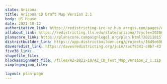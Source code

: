```yaml
---
state: Arizona
title: Arizona CD Draft Map Version 2.1
body: US House
date: 2021-10-12
authoritative_link: https://redistricting-irc-az.hub.arcgis.com/pages/draft-maps
allabout_link: https://redistricting.lls.edu/state/arizona/?cycle=2020&level=Congress&startdate=
planscore_link: https://planscore.campaignlegal.org/plan.html?20211015T043428.514236170Z
districtbuilder_link: https://app.districtbuilder.org/projects/16d9e698-2eab-4887-8ee8-1cd4eed7692c
davesredist_link: https://davesredistricting.org/join/7ac79341-c8b7-43f8-82ad-03d12f4c71b2
five38_link:
shapefile_file:
blockassignment_file: /files/AZ-2021-10/AZ_CD_Test_Map_Version_2_1.zip
simplegeojson_file:

layout: plan-page
---
```

